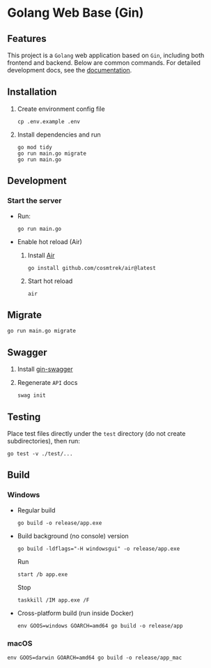 # Golang Web Base (Gin)

## Features
This project is a `Golang` web application based on `Gin`, including both frontend and backend. Below are common commands. For detailed development docs, see the [documentation](/docs/document/).


## Installation
1. Create environment config file
    ```
    cp .env.example .env
    ```

2. Install dependencies and run
    ```
    go mod tidy
    go run main.go migrate
    go run main.go
    ```

## Development
### Start the server
- Run:
    ```
    go run main.go
    ```

- Enable hot reload (Air)
    1. Install [Air](https://github.com/cosmtrek/air)
        ```
        go install github.com/cosmtrek/air@latest
        ```
    2. Start hot reload
        ```
        air
        ```

## Migrate
```
go run main.go migrate
```

## Swagger 
1. Install [gin-swagger](https://github.com/swaggo/gin-swagger)

2. Regenerate `API` docs
    ```
    swag init
    ```


## Testing
Place test files directly under the `test` directory (do not create subdirectories), then run:
```
go test -v ./test/...
```

## Build
### Windows
- Regular build
    ```
    go build -o release/app.exe
    ```

- Build background (no console) version
    ```
    go build -ldflags="-H windowsgui" -o release/app.exe
    ```

    Run
    ```
    start /b app.exe
    ```

    Stop
    ```
    taskkill /IM app.exe /F
    ```

- Cross-platform build (run inside Docker)
    ```
    env GOOS=windows GOARCH=amd64 go build -o release/app
    ```

### macOS
```
env GOOS=darwin GOARCH=amd64 go build -o release/app_mac
```

